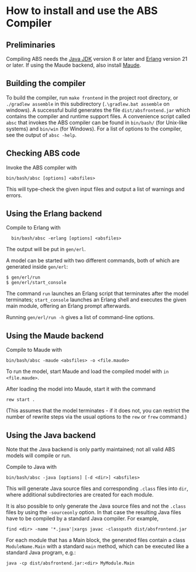# How to install and use the ABS Compiler #

## Preliminaries ##

Compiling ABS needs the [Java
JDK](http://www.oracle.com/technetwork/java/javase/downloads/index.html)
version 8 or later and [Erlang](http://www.erlang.org/downloads) version 21
or later.  If using the Maude backend, also install
[Maude](http://maude.cs.uiuc.edu/download/).

## Building the compiler ##

To build the compiler, run `make frontend` in the project root directory, or
`./gradlew assemble` in this subdirectory (`.\gradlew.bat assemble` on windows).
A successful build generates the file `dist/absfrontend.jar` which contains the
compiler and runtime support files.
A convenience script called `absc` that invokes the ABS compiler can be found
in `bin/bash/` (for Unix-like systems) and `bin/win` (for Windows).  For a
list of options to the compiler, see the output of `absc -help`.

## Checking ABS code ##

Invoke the ABS compiler with

    bin/bash/absc [options] <absfiles>

This will type-check the given input files and output a list of warnings and
errors.

## Using the Erlang backend ##

Compile to Erlang with

      bin/bash/absc -erlang [options] <absfiles>

The output will be put in `gen/erl`.

A model can be started with two different commands, both of which are
generated inside `gen/erl`:

    $ gen/erl/run
    $ gen/erl/start_console

The command `run` launches an Erlang script that terminates after the model
terminates; `start_console` launches an Erlang shell and executes the given
main module, offering an Erlang prompt afterwards.

Running `gen/erl/run -h` gives a list of command-line options.


## Using the Maude backend ##

Compile to Maude with

    bin/bash/absc -maude <absfiles> -o <file.maude>

To run the model, start Maude and load the compiled model with `in
<file.maude>`.

After loading the model into Maude, start it with the command

    rew start .

(This assumes that the model terminates - if it does not, you can
restrict the number of rewrite steps via the usual options to the
`rew` or `frew` command.)


## Using the Java backend ##

Note that the Java backend is only partly maintained; not all valid ABS models
will compile or run.

Compile to Java with

    bin/bash/absc -java [options] [-d <dir>] <absfiles>

This will generate Java source files and corresponding `.class` files into
`dir`, where additional subdirectories are created for each module.

It is also possible to only generate the Java source files and not the
`.class` files by using the `-sourceonly` option. In that case the resulting
Java files have to be compiled by a standard Java compiler. For example,

    find <dir> -name '*.java'|xargs javac -classpath dist/absfrontend.jar

For each module that has a Main block, the generated files contain a class
`ModuleName.Main` with a standard `main` method, which can be executed like a
standard Java program, e.g.:

    java -cp dist/absfrontend.jar:<dir> MyModule.Main
